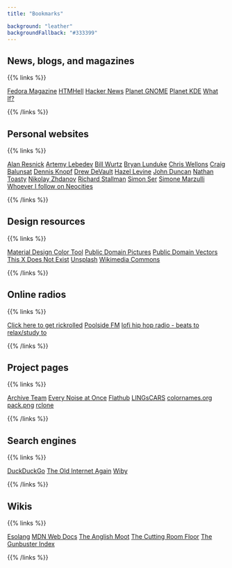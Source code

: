 ```yaml
---
title: "Bookmarks"

background: "leather"
backgroundFallback: "#333399"
---
```


## News, blogs, and magazines

{{% links %}}

[Fedora Magazine](https://fedoramagazine.org/)
[HTMHell](https://www.htmhell.dev/)
[Hacker News](https://news.ycombinator.com/)
[Planet GNOME](https://planet.gnome.org/)
[Planet KDE](https://planet.kde.org/)
[What If?](https://what-if.xkcd.com/)

{{% /links %}}

## Personal websites

{{% links %}}

[Alan Resnick](https://alanresnick.info/)
[Artemy Lebedev](https://www.tema.ru/eng/)
[Bill Wurtz](https://billwurtz.com/)
[Bryan Lunduke](https://lunduke.com/)
[Chris Wellons](https://nullprogram.com/)
[Craig Balunsat](https://www.balunsat.org/)
[Dennis Knopf](http://www.dennisknopf.net/)
[Drew DeVault](https://drewdevault.com/)
[Hazel Levine](https://knightsofthelambdacalcul.us/)
[John Duncan](https://dataswamp.org/~john/)
[Nathan Toasty](http://toastytech.com/)
[Nikolay Zhdanov](https://nicolas232.github.io/)
[Richard Stallman](https://stallman.org/)
[Simon Ser](https://emersion.fr/)
[Simone Marzulli](https://simone.computer/#/)
[Whoever I follow on Neocities](https://neocities.org/site/kirbykevinson/follows)

{{% /links %}}

## Design resources

{{% links %}}

[Material Design Color Tool](https://material.io/resources/color/)
[Public Domain Pictures](https://publicdomainpictures.net/en/)
[Public Domain Vectors](https://publicdomainvectors.org/)
[This X Does Not Exist](https://thisxdoesnotexist.com/)
[Unsplash](https://unsplash.com/)
[Wikimedia Commons](https://commons.wikimedia.org/wiki/Main_Page)

{{% /links %}}

## Online radios

{{% links %}}

[Click here to get rickrolled](https://www.youtube.com/watch?v=dQw4w9WgXcQ)
[Poolside FM](https://poolside.fm/)
[lofi hip hop radio - beats to relax/study to](https://www.youtube.com/watch?v=5qap5aO4i9A)

{{% /links %}}

## Project pages

{{% links %}}

[Archive Team](https://www.archiveteam.org/)
[Every Noise at Once](http://everynoise.com/)
[Flathub](https://flathub.org/home)
[LINGsCARS](https://www.lingscars.com/)
[colornames.org](https://colornames.org/)
[pack.png](https://packpng.com/)
[rclone](https://rclone.org/)

{{% /links %}}

## Search engines

{{% links %}}

[DuckDuckGo](https://duckduckgo.com/)
[The Old Internet Again](https://theoldnet.com/)
[Wiby](https://wiby.me/)

{{% /links %}}

## Wikis

{{% links %}}

[Esolang](https://esolangs.org/wiki/Main_Page)
[MDN Web Docs](https://developer.mozilla.org/en-US/)
[The Anglish Moot](https://anglish.fandom.com/wiki/Main_leaf)
[The Cutting Room Floor](https://tcrf.net/The_Cutting_Room_Floor)
[The Gunbuster Index](http://toponeraegunbuster.com/)

{{% /links %}}
